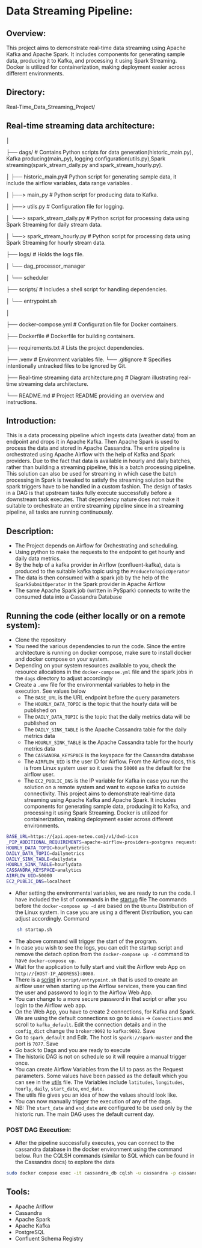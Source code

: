 # Data Streaming Pipeline:

## Overview:

This project aims to demonstrate real-time data streaming using Apache Kafka and Apache Spark. It includes components for generating sample data, producing it to Kafka, and processing it using Spark Streaming. Docker is utilized for containerization, making deployment easier across different environments.

## Directory:
Real-Time_Data_Streaming_Project/

## Real-time streaming data architecture:
│

├── dags/ # Contains Python scripts for data generation(historic_main.py), Kafka producing(main_py), logging configuration(utils.py),Spark streaming(spark_stream_daily.py and spark_stream_hourly.py).

│ ├── historic_main.py# Python script for generating sample data, it include the airflow variables, data range             variables .

│ ├──> main_py # Python script for producing data to Kafka.

│ ├──> utils.py # Configuration file for logging.

│ └──> sspark_stream_daily.py # Python script for processing data using Spark Streaming for daily stream data.

│ └──> spark_stream_hourly.py # Python script for processing data using Spark Streaming for hourly stream data.

├── logs/ # Holds the logs file.

│ └── dag_processor_manager

│ └── scheduler

├── scripts/ # Includes a shell script for handling dependencies.

│ └── entrypoint.sh

│

├── docker-compose.yml # Configuration file for Docker containers.

├── Dockerfile # Dockerfile for building containers.

├── requirements.txt # Lists the project dependencies.

├── .venv # Environment variables file.
└── .gitignore # Specifies intentionally untracked files to be ignored by Git.

├── Real-time streaming data architecture.png # Diagram illustrating real-time streaming data architecture.

└── README.md # Project README providing an overview and instructions.



## Introduction:
This is a data processing pipeline which ingests data (weather data) from an endpoint and drops it in Apache Kafka. Then Apache Spark is used to process the data and stored in Apache Cassandra. The entire pipeline is orchestrated using Apache Airflow with the help of Kafka and Spark providers. Due to the fact that data is available in hourly and daily batches, rather than building a streaming pipeline, this is a batch processing pipeline. This solution can also be used for streaming in which case the batch processing in Spark is tweaked to satisfy the streaming solution but the spark triggers have to be handled in a custom fashion. 
The design of tasks in a DAG is that upstream tasks fully execute successfully before a downstream task executes. That dependency nature does not make it suitable to orchestrate an entire streaming pipeline since in a streaming pipeline, all tasks are running continuously.

## Description:
* The Project depends on Airflow for Orchestrating and scheduling. 
* Using python to make the requests to the endpoint to get hourly and daily data metrics. 
* By the help of a kafka provider in Airflow (confluent-kafka), data is produced to the suitable kafka topic using the `ProduceToTopicOperator` 
* The data is then consumed with a spark job by the help of the `SparkSubmitOperator` in the Spark provider in Apache Airflow
* The same Apache Spark job (written in PySpark) connects to write the consumed data into a Cassandra Database


## Running the code (either locally or on a remote system):
* Clone the repository
* You need the various dependencies to run the code. Since the entire architecture is running on docker compose, make sure to install docker and docker compose on your system. 
* Depending on your system resources available to you, check the resource allocations in the `docker-compose.yml` file and the spark jobs in the `dags` directory to adjust accordingly
* Create a `.env` file for the environmental variables to help in the execution. See values below
    * The `BASE_URL` is the URL endpoint before the query parameters
    * The `HOURLY_DATA_TOPIC` is the topic that the hourly data will be published on
    * The `DAILY_DATA_TOPIC` is the topic that the daily metrics data will be published on
    * The `DAILY_SINK_TABLE` is the Apache Cassandra table for the daily metrics data
    * The `HOURLY_SINK_TABLE` is the Apache Cassandra table for the hourly metrics data
    * The `CASSANDRA_KEYSPACE` is the keyspace for the Cassandra database
    * The `AIRFLOW_UID` is the user ID for Airflow. From the Airflow docs, this is from Linux system user so it uses the `50000` as the default for the airflow user.
    * The `EC2_PUBLIC_DNS` is the IP variable for Kafka in case you run the solution on a remote system and want to expose kafka to outside connectivity. 
This project aims to demonstrate real-time data streaming using Apache Kafka and Apache Spark. It includes components for generating sample data, producing it to Kafka, and processing it using Spark Streaming. Docker is utilized for containerization, making deployment easier across different environments.
```bash
BASE_URL=https://{api.open-meteo.com}/v1/dwd-icon
_PIP_ADDITIONAL_REQUIREMENTS=apache-airflow-providers-postgres requests apache-airflow-providers-apache-spark
HOURLY_DATA_TOPIC=hourlymetrics
DAILY_DATA_TOPIC=dailymetrics
DAILY_SINK_TABLE=dailydata
HOURLY_SINK_TABLE=hourlydata
CASSANDRA_KEYSPACE=analytics
AIRFLOW_UID=50000
EC2_PUBLIC_DNS=localhost
```
* After setting the environmental variables, we are ready to run the code. I have included the list of commands in the [startup](startup.sh) file The commands before the `docker-compose up -d` are based on the `Ubuntu` Distribution of the Linux system. In case you are using a different Distribution, you can adjust accordingly. Command
```bash
    sh startup.sh
```
* The above command will trigger the start of the program. 
* In case you wish to see the logs, you can edit the startup script and remove the detach option from the `docker-compose up -d` command to have `docker-compose up`. 
* Wait for the application to fully start and visit the Airflow web App on `http://{HOST-IP_ADDRESS}:8080`.
* There is a [script](script/entrypoint.sh) in `script/entrypoint.sh` that is used to create an airflow user when starting up the Airflow services, there you can find the user and password to login to the Airflow Web App. 
* You can change to a more secure password in that script or after you login to the Airflow web app. 
* On the Web App, you have to create 2 connections, for Kafka and Spark. We are using the default connections so go to `Admin` -> `Connections` and scroll to `kafka_default`. Edit the connection details and in the `config_dict` change the `broker:9092` to `kafka:9092`. Save
* Go to `spark_default` and Edit. The host is `spark://spark-master` and the port is `7077`. Save
* Go back to Dags and you are ready to execute
* The historic DAG is not on schedule so it will require a manual trigger once. 
* You can create Airflow Variables from the UI to pass as the Request parameters. Some values have been passed as the default which you can see in the [utils](dags/utils.py) file. The Variables include `latitudes`, `longitudes`, `hourly`, `daily`, `start_date`, `end_date`. 
* The utils file gives you an idea of how the values should look like. 
* You can now manually trigger the execution of any of the dags. 
* NB: The `start_date` and `end_date` are configured to be used only by the historic run. The main DAG uses the default current day. 

### POST DAG Execution:
* After the pipeline successfully executes, you can connect to the cassandra database in the docker environment using the command below. Run the CQLSH commands (similar to SQL which can be found in the Cassandra docs) to explore the data

```bash
sudo docker compose exec -it cassandra_db cqlsh -u cassandra -p cassandra localhost 9042
```


## Tools:
* Apache Ariflow
* Cassandra
* Apache Spark
* Apache Kafka
* PostgreSQL
* Confluent Schema Registry

